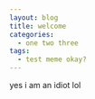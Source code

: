 ```yaml
---
layout: blog
title: welcome
categories:
  - one two three
tags:
  - test meme okay?
---
```

yes i am an idiot lol
